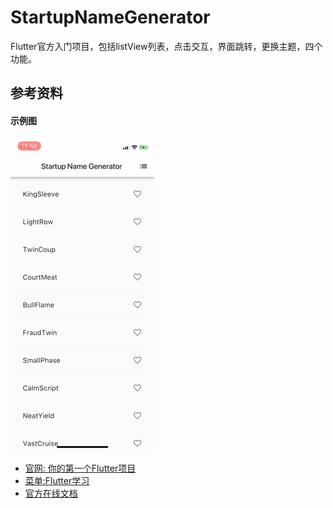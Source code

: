 # StartupNameGenerator

Flutter官方入门项目，包括listView列表，点击交互，界面跳转，更换主题，四个功能。

## 参考资料

#### 示例图

![image](https://github.com/GhostWenju/StartupNameGenerator/blob/master/startup-namer-app.gif)

- [官网: 你的第一个Flutter项目](https://flutter.io/docs/get-started/codelab)
- [菜单:Flutter学习](https://flutter.io/docs/cookbook) 
- [官方在线文档](https://flutter.io/docs)
